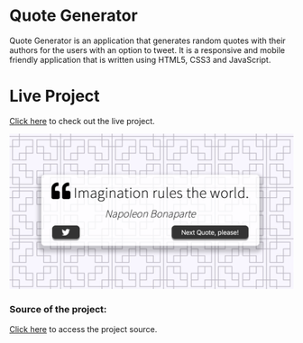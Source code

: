 # Quote Generator

Quote Generator is an application that generates random quotes with their authors for the users with an option to tweet. 
It is a responsive and mobile friendly application that is written using HTML5, CSS3 and JavaScript.

# Live Project
[Click here](https://selenozkan.github.io/quote-generator) to check out the live project.

<img src ="projectdemo.png" width=750>

### Source of the project:
[Click here](https://www.udemy.com/course/javascript-web-projects-to-build-your-portfolio-resume/) to access the project source.
